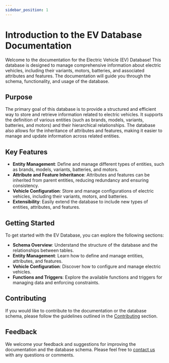 ```yaml
---
sidebar_position: 1
---
```


# Introduction to the EV Database Documentation

Welcome to the documentation for the Electric Vehicle (EV) Database! This database is designed to manage comprehensive information about electric vehicles, including their variants, motors, batteries, and associated attributes and features. The documentation will guide you through the schema, functionality, and usage of the database.

## Purpose

The primary goal of this database is to provide a structured and efficient way to store and retrieve information related to electric vehicles. It supports the definition of various entities (such as brands, models, variants, batteries, and motors) and their hierarchical relationships. The database also allows for the inheritance of attributes and features, making it easier to manage and update information across related entities.

## Key Features

- **Entity Management**: Define and manage different types of entities, such as brands, models, variants, batteries, and motors.
- **Attribute and Feature Inheritance**: Attributes and features can be inherited from parent entities, reducing redundancy and ensuring consistency.
- **Vehicle Configuration**: Store and manage configurations of electric vehicles, including their variants, motors, and batteries.
- **Extensibility**: Easily extend the database to include new types of entities, attributes, and features.

## Getting Started

To get started with the EV Database, you can explore the following sections:

- **Schema Overview**: Understand the structure of the database and the relationships between tables.
- **Entity Management**: Learn how to define and manage entities, attributes, and features.
- **Vehicle Configuration**: Discover how to configure and manage electric vehicles.
- **Functions and Triggers**: Explore the available functions and triggers for managing data and enforcing constraints.

## Contributing

If you would like to contribute to the documentation or the database schema, please follow the guidelines outlined in the [Contributing](contributing.md) section.

## Feedback

We welcome your feedback and suggestions for improving the documentation and the database schema. Please feel free to [contact us](contact.md) with any questions or comments.
